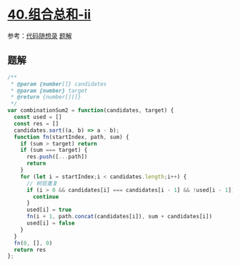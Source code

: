 # [40.组合总和-ii](https://leetcode-cn.com/problems/combination-sum-ii/)


参考：[代码随想录](https://programmercarl.com/0040.%E7%BB%84%E5%90%88%E6%80%BB%E5%92%8CII.html#%E5%9B%9E%E6%BA%AF%E4%B8%89%E9%83%A8%E6%9B%B2)
[题解](https://img-blog.csdnimg.cn/20201123202817973.png)

## 题解
```js
/**
 * @param {number[]} candidates
 * @param {number} target
 * @return {number[][]}
 */
var combinationSum2 = function(candidates, target) {
  const used = []
  const res = []
  candidates.sort((a, b) => a - b);
  function fn(startIndex, path, sum) {
    if (sum > target) return
    if (sum === target) {
      res.push([...path])
      return
    }
    for (let i = startIndex;i < candidates.length;i++) {
      // 树层重复
      if (i > 0 && candidates[i] === candidates[i - 1] && !used[i - 1]) {
        continue
      }
      used[i] = true
      fn(i + 1, path.concat(candidates[i]), sum + candidates[i])
      used[i] = false
    }
  }
  fn(0, [], 0)
  return res
};
```